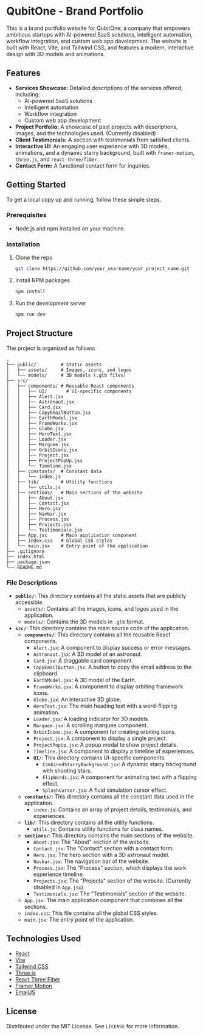 # QubitOne - Brand Portfolio

This is a brand portfolio website for QubitOne, a company that empowers ambitious startups with AI-powered SaaS solutions, intelligent automation, workflow integration, and custom web app development. The website is built with React, Vite, and Tailwind CSS, and features a modern, interactive design with 3D models and animations.

## Features

*   **Services Showcase:** Detailed descriptions of the services offered, including:
    *   AI-powered SaaS solutions
    *   Intelligent automation
    *   Workflow integration
    *   Custom web app development
*   **Project Portfolio:** A showcase of past projects with descriptions, images, and the technologies used. (Currently disabled)
*   **Client Testimonials:** A section with testimonials from satisfied clients.
*   **Interactive UI:** An engaging user experience with 3D models, animations, and a dynamic starry background, built with `framer-motion`, `three.js`, and `react-three/fiber`.
*   **Contact Form:** A functional contact form for inquiries.

## Getting Started

To get a local copy up and running, follow these simple steps.

### Prerequisites

*   Node.js and npm installed on your machine.

### Installation

1.  Clone the repo
    ```sh
    git clone https://github.com/your_username/your_project_name.git
    ```
2.  Install NPM packages
    ```sh
    npm install
    ```
3.  Run the development server
    ```sh
    npm run dev
    ```

## Project Structure

The project is organized as follows:

```
.
├── public/         # Static assets
│   ├── assets/     # Images, icons, and logos
│   └── models/     # 3D models (.glb files)
├── src/
│   ├── components/ # Reusable React components
│   │   ├── UI/       # UI-specific components
│   │   ├── Alert.jsx
│   │   ├── Astronaut.jsx
│   │   ├── Card.jsx
│   │   ├── CopyEmailButton.jsx
│   │   ├── EarthModel.jsx
│   │   ├── FrameWorks.jsx
│   │   ├── Globe.jsx
│   │   ├── HeroText.jsx
│   │   ├── Loader.jsx
│   │   ├── Marquee.jsx
│   │   ├── OrbitIcons.jsx
│   │   ├── Project.jsx
│   │   ├── ProjectPopUp.jsx
│   │   └── Timeline.jsx
│   ├── constants/  # Constant data
│   │   └── index.js
│   ├── lib/        # Utility functions
│   │   └── utils.js
│   ├── sections/   # Main sections of the website
│   │   ├── About.jsx
│   │   ├── Contact.jsx
│   │   ├── Hero.jsx
│   │   ├── Navbar.jsx
│   │   ├── Process.jsx
│   │   ├── Projects.jsx
│   │   └── Testimonials.jsx
│   ├── App.jsx     # Main application component
│   ├── index.css   # Global CSS styles
│   └── main.jsx    # Entry point of the application
├── .gitignore
├── index.html
├── package.json
└── README.md
```

### File Descriptions

*   **`public/`**: This directory contains all the static assets that are publicly accessible.
    *   `assets/`: Contains all the images, icons, and logos used in the application.
    *   `models/`: Contains the 3D models in `.glb` format.
*   **`src/`**: This directory contains the main source code of the application.
    *   **`components/`**: This directory contains all the reusable React components.
        *   `Alert.jsx`: A component to display success or error messages.
        *   `Astronaut.jsx`: A 3D model of an astronaut.
        *   `Card.jsx`: A draggable card component.
        *   `CopyEmailButton.jsx`: A button to copy the email address to the clipboard.
        *   `EarthModel.jsx`: A 3D model of the Earth.
        *   `FrameWorks.jsx`: A component to display orbiting framework icons.
        *   `Globe.jsx`: An interactive 3D globe.
        *   `HeroText.jsx`: The main heading text with a word-flipping animation.
        *   `Loader.jsx`: A loading indicator for 3D models.
        *   `Marquee.jsx`: A scrolling marquee component.
        *   `OrbitIcons.jsx`: A component for creating orbiting icons.
        *   `Project.jsx`: A component to display a single project.
        *   `ProjectPopUp.jsx`: A popup modal to show project details.
        *   `Timeline.jsx`: A component to display a timeline of experiences.
        *   **`UI/`**: This directory contains UI-specific components.
            *   `CombinedStarryBackground.jsx`: A dynamic starry background with shooting stars.
            *   `FlipWords.jsx`: A component for animating text with a flipping effect.
            *   `SplashCursor.jsx`: A fluid simulation cursor effect.
    *   **`constants/`**: This directory contains all the constant data used in the application.
        *   `index.js`: Contains an array of project details, testimonials, and experiences.
    *   **`lib/`**: This directory contains all the utility functions.
        *   `utils.js`: Contains utility functions for class names.
    *   **`sections/`**: This directory contains the main sections of the website.
        *   `About.jsx`: The "About" section of the website.
        *   `Contact.jsx`: The "Contact" section with a contact form.
        *   `Hero.jsx`: The hero section with a 3D astronaut model.
        *   `Navbar.jsx`: The navigation bar of the website.
        *   `Process.jsx`: The "Process" section, which displays the work experience timeline.
        *   `Projects.jsx`: The "Projects" section of the website. (Currently disabled in `App.jsx`)
        *   `Testimonials.jsx`: The "Testimonials" section of the website.
    *   `App.jsx`: The main application component that combines all the sections.
    *   `index.css`: This file contains all the global CSS styles.
    *   `main.jsx`: The entry point of the application.

## Technologies Used

*   [React](https://reactjs.org/)
*   [Vite](https://vitejs.dev/)
*   [Tailwind CSS](https://tailwindcss.com/)
*   [Three.js](https://threejs.org/)
*   [React Three Fiber](https://docs.pmnd.rs/react-three-fiber)
*   [Framer Motion](https://www.framer.com/motion/)
*   [EmailJS](https://www.emailjs.com/)

## License

Distributed under the MIT License. See `LICENSE` for more information.